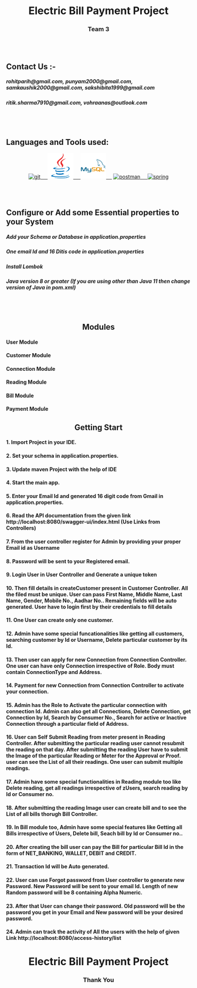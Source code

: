 <h1 align="center">Electric Bill Payment Project</h1>
<h3 align="center">Team 3</h3>
<br><br>
<h2 align="left">Contact Us :-</h2>
<h5 align="left">rohitparih@gmail.com, punyam2000@gmail.com, samkaushik2000@gmail.com, sakshibita1999@gmail.com</h5>
<h5 align="left">ritik.sharma7910@gmail.com, vohraanas@outlook.com</h5>
<br><br>
<h2 align="left">Languages and Tools used:</h2>
<p align="center"> <a href="https://git-scm.com/" target="_blank" rel="noreferrer"> <img src="https://www.vectorlogo.zone/logos/git-scm/git-scm-icon.svg" alt="git" width="70" height="70"/> &nbsp  &nbsp </a> <a href="https://www.java.com" target="_blank" rel="noreferrer"> <img src="https://raw.githubusercontent.com/devicons/devicon/master/icons/java/java-original.svg" alt="java" width="70" height="70"/>  &nbsp &nbsp </a> <a href="https://www.mysql.com/" target="_blank" rel="noreferrer"> <img src="https://raw.githubusercontent.com/devicons/devicon/master/icons/mysql/mysql-original-wordmark.svg" alt="mysql" width="70" height="70"/>  &nbsp &nbsp</a> <a href="https://postman.com" target="_blank" rel="noreferrer"> <img src="https://www.vectorlogo.zone/logos/getpostman/getpostman-icon.svg" alt="postman" width="70" height="70"/> &nbsp &nbsp </a> <a href="https://spring.io/" target="_blank" rel="noreferrer"> <img src="https://www.vectorlogo.zone/logos/springio/springio-icon.svg" alt="spring" width="70" height="70"/> </a> </p>
<br><br>
<h2>Configure or Add some Essential properties to your System</h2>
<h5>Add your Schema or Database in application.properties</h5>
<h5>One email Id and 16 Ditis code in application.properties</h5>
<h5>Install Lombok</h5>
<h5>Java version 8 or greater (If you are using other than Java 11 then change version of Java in pom.xml)</h5>
<br><br>
<h2 align="center">Modules</h2>
<h4 align="left">User Module</h4>
<h4 align="left">Customer Module</h4>
<h4 align="left">Connection Module</h4>
<h4 align="left">Reading Module</h4>
<h4 align="left">Bill Module</h4>
<h4 align="left">Payment Module</h4>

<h2 align="center">Getting Start</h2>
<h4 align="left">1. Import Project in your IDE.</h4>
<h4 align="left">2. Set your schema in application.properties.</h4>
<h4 align="left">3. Update maven Project with the help of IDE</h4>
<h4 align="left">4. Start the main app.</h4>
<h4 align="left">5. Enter your Email Id and generated 16 digit code from Gmail in application.properties.</h4>
<h4 align="left">6. Read the API documentation from the given link http://localhost:8080/swagger-ui/index.html (Use Links from Controllers)</h4>
<h4 align="left">7. From the user controller register for Admin by providing your proper Email id as Username</h4>
<h4 align="left">8. Password will be sent to your Registered email.</h4>
<h4 align="left">9. Login User in User Controller and Generate a unique token</h4>
<h4 align="left">10. Then fill details in createCustomer present in Customer Controller. All the filed must be unique. User can pass First Name, Middle Name, Last Name, Gender, Mobile No., Aadhar No.. Remaining fields will be auto generated. User have to login first by their credentials to fill details</h4>
<h4 align="left">11. One User can create only one customer.</h4>
<h4 align="left">12. Admin have some special funcationalities like getting all customers, searching customer by Id or Username, Delete particular customer by its Id.</h4>
<h4 align="left">13. Then user can apply for new Connection from Connection Controller. One user can have only Connection irrespective of Role. Body must contain ConnectionType and Address.</h4>
<h4 align="left">14. Payment for new Connection from Connection Controller to activate your connection.</h4>
<h4 align="left">15. Admin has the Role to Activate the particular connection with connection Id. Admin can also get all Connections, Delete Connection, get Connection by Id, Search by Consumer No., Search for active or Inactive Connection through a particular field of Address.</h4>
<h4 align="left">16. User can Self Submit Reading from meter present in Reading Controller. After submitting the particular reading user cannot resubmit the reading on that day. After submitting the reading User have to submit the Image of the particular Reading or Meter for the Approval or Proof. user can see the List of all their readings. One user can submit multiple readings.</h4>
<h4 align="left">17. Admin have some special functionalities in Reading module too like Delete reading, get all readings irrespective of zUsers, search reading by Id or Consumer no.</h4>
<h4 align="left">18. After submitting the reading Image user can create bill and to see the List of all bills thorugh Bill Controller.</h4>
<h4 align="left">19. In Bill module too, Admin have some special features like Getting all Bills irrespective of Users, Delete bill, Seach bill by Id or Consumer no..</h4>
<h4 align="left">20. After creating the bill user can pay the Bill for particular Bill Id in the form of NET_BANKING, WALLET, DEBIT and CREDIT.</h4>
<h4 align="left">21. Transaction Id will be Auto generated.</h4>
<h4 align="left">22. User can use Forgot password from User controller to generate new Password. New Password will be sent to your email Id. Length of new Random password will be 8 containing Alpha Numeric.</h4>
<h4 align="left">23. After that User can change their password. Old password will be the password you get in your Email and New password will be your desired password.</h4>
<h4 align="left">24. Admin can track the activity of All the users with the help of given Link http://localhost:8080/access-history/list</h4>

<h1 align="center">Electric Bill Payment Project</h1>
<h3 align="center">Thank You</h3>
